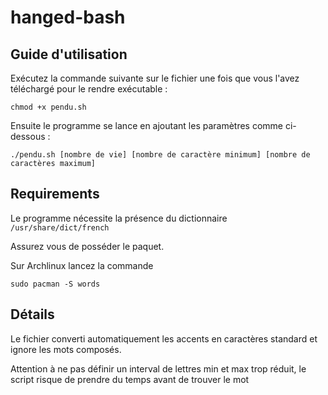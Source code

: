 # hanged-bash

## Guide d'utilisation 

Exécutez la commande suivante sur le fichier une fois que vous l'avez téléchargé pour le rendre exécutable :

`chmod +x pendu.sh`

Ensuite le programme se lance en ajoutant les paramètres comme ci-dessous :

`./pendu.sh [nombre de vie] [nombre de caractère minimum] [nombre de caractères maximum]`

## Requirements 

Le programme nécessite la présence du dictionnaire `/usr/share/dict/french`

Assurez vous de posséder le paquet. 

Sur Archlinux lancez la commande 

`sudo pacman -S words`

## Détails 

Le fichier converti automatiquement les accents en caractères standard et ignore les mots composés.

Attention à ne pas définir un interval de lettres min et max trop réduit, le script risque de prendre du temps avant de trouver le mot
